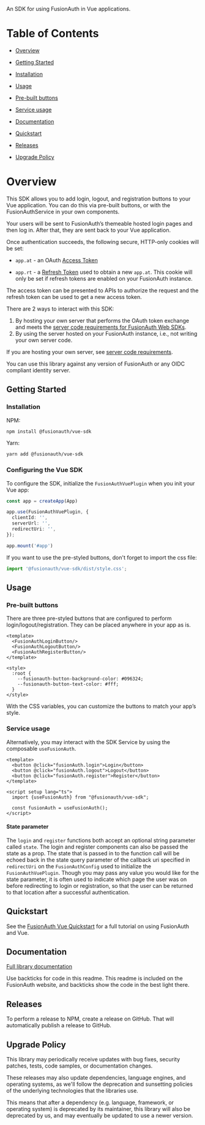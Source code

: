 An SDK for using FusionAuth in Vue applications.

# Table of Contents

-   [Overview](#overview)

-   [Getting Started](#getting-started)

-   [Installation](#installation)

-   [Usage](#usage)

-   [Pre-built buttons](#pre-built-buttons)

-   [Service usage](#service-usage) 

-   [Documentation](#documentation)

-   [Quickstart](#quickstart)

-   [Releases](#releases)

-   [Upgrade Policy](#upgrade-policy)

<!--
this tag, and the corresponding end tag, are used to delineate what is pulled into the FusionAuth docs site (the client libraries pages). Don't remove unless you also change the docs site.

Please also use ``` instead of indenting for code blocks. The backticks are translated correctly to adoc format.
-->

# Overview

<!--
tag::forDocSite[]
-->

This SDK allows you to add login, logout, and registration buttons to
your Vue application. You can do this via pre-built buttons, or with
the FusionAuthService in your own components.

Your users will be sent to FusionAuth’s themeable hosted login pages and
then log in. After that, they are sent back to your Vue application.

Once authentication succeeds, the following secure, HTTP-only cookies
will be set:

-   `app.at` - an OAuth [Access
    Token](https://fusionauth.io/docs/v1/tech/oauth/tokens#access-token)

-   `app.rt` - a [Refresh
    Token](https://fusionauth.io/docs/v1/tech/oauth/tokens#refresh-token)
    used to obtain a new `app.at`. This cookie will only be set if
    refresh tokens are enabled on your FusionAuth instance.

The access token can be presented to APIs to authorize the request and
the refresh token can be used to get a new access token.

There are 2 ways to interact with this SDK:
1. By hosting your own server that performs the OAuth token exchange and meets the [server code requirements for FusionAuth Web SDKs](https://github.com/FusionAuth/fusionauth-javascript-sdk-express#server-code-requirements).
2. By using the server hosted on your FusionAuth instance, i.e., not writing your own server code.

If you are hosting your own server, see [server code requirements](https://github.com/FusionAuth/fusionauth-javascript-sdk-express#server-code-requirements).

You can use this library against any version of FusionAuth or any OIDC
compliant identity server.

## Getting Started

### Installation

NPM:

```bash
npm install @fusionauth/vue-sdk
```

Yarn:

```bash
yarn add @fusionauth/vue-sdk
```

### Configuring the Vue SDK

To configure the SDK, initialize the `FusionAuthVuePlugin` when you init your Vue app:

```typescript
const app = createApp(App)

app.use(FusionAuthVuePlugin, {
  clientId: '',
  serverUrl: '',
  redirectUri: '',
});

app.mount('#app')
```

If you want to use the pre-styled buttons, don't forget to import the css file:

```typescript
import '@fusionauth/vue-sdk/dist/style.css';
```

## Usage

### Pre-built buttons

There are three pre-styled buttons that are configured to perform
login/logout/registration. They can be placed anywhere in your app as
is.

```vue
<template>
  <FusionAuthLoginButton/>
  <FusionAuthLogoutButton/>
  <FusionAuthRegisterButton/>
</template>

<style>
  :root {
    --fusionauth-button-background-color: #096324;
    --fusionauth-button-text-color: #fff;
  }
</style>
```

With the CSS variables, you can customize the buttons to match your app’s style.

### Service usage

Alternatively, you may interact with the SDK Service by using the composable `useFusionAuth`.

```vue
<template>
  <button @click="fusionAuth.login">Login</button>
  <button @click="fusionAuth.logout">Logout</button>
  <button @click="fusionAuth.register">Register</button>
</template>

<script setup lang="ts">
  import {useFusionAuth} from "@fusionauth/vue-sdk";
  
  const fusionAuth = useFusionAuth();
</script>
```

#### State parameter

The `login` and `register` functions both accept an optional string
parameter called `state`. The login and register components can also be passed the
state as a prop. The state that is passed in to the function call will be echoed
back in the state query parameter of the callback uri specified in `redirectUri` on
the `FusionAuthConfig` used to initialize the `FusionAuthVuePlugin`. Though you may
pass any value you would like for the state parameter, it is often used to indicate
which page the user was on before redirecting to login or registration, so that the
user can be returned to that location after a successful authentication.

## Quickstart

See the [FusionAuth Vue Quickstart](https://fusionauth.io/docs/quickstarts/quickstart-javascript-vue-web) for a full tutorial on using FusionAuth and Vue.

## Documentation

[Full library
documentation](https://github.com/FusionAuth/fusionauth-vue-sdk/blob/main/docs/documentation.md)

<!--
end::forDocSite[]
-->

Use backticks for code in this readme. This readme is included on the FusionAuth website, and backticks show the code in the best light there.

## Releases

To perform a release to NPM, create a release on GitHub. That will automatically publish a release to GitHub.

## Upgrade Policy

This library may periodically receive updates with bug fixes, security patches, tests, code samples, or documentation changes.

These releases may also update dependencies, language engines, and operating systems, as we\'ll follow the deprecation and sunsetting policies of the underlying technologies that the libraries use.

This means that after a dependency (e.g. language, framework, or operating system) is deprecated by its maintainer, this library will also be deprecated by us, and may eventually be updated to use a newer version.
